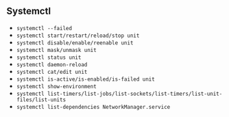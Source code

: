 ## Systemctl
- `systemctl --failed`
- `systemctl start/restart/reload/stop unit`
- `systemctl disable/enable/reenable unit`
- `systemctl mask/unmask unit`
- `systemctl status unit`
- `systemctl daemon-reload`
- `systemctl cat/edit unit`
- `systemctl is-active/is-enabled/is-failed unit`
- `systemctl show-environment`
- `systemctl list-timers/list-jobs/list-sockets/list-timers/list-unit-files/list-units`
- `systemctl list-dependencies NetworkManager.service`
